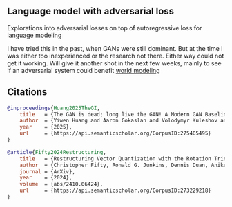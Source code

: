 
## Language model with adversarial loss

Explorations into adversarial losses on top of autoregressive loss for language modeling

I have tried this in the past, when GANs were still dominant. But at the time I was either too inexperienced or the research not there. Either way could not get it working. Will give it another shot in the next few weeks, mainly to see if an adversarial system could benefit [world modeling](https://github.com/lucidrains/improving-transformers-world-model-for-rl)

## Citations

```bibtex
@inproceedings{Huang2025TheGI,
    title   = {The GAN is dead; long live the GAN! A Modern GAN Baseline},
    author  = {Yiwen Huang and Aaron Gokaslan and Volodymyr Kuleshov and James Tompkin},
    year    = {2025},
    url     = {https://api.semanticscholar.org/CorpusID:275405495}
}
```

```bibtex
@article{Fifty2024Restructuring,
    title   = {Restructuring Vector Quantization with the Rotation Trick},
    author  = {Christopher Fifty, Ronald G. Junkins, Dennis Duan, Aniketh Iyengar, Jerry W. Liu, Ehsan Amid, Sebastian Thrun, Christopher Ré},
    journal = {ArXiv},
    year    = {2024},
    volume  = {abs/2410.06424},
    url     = {https://api.semanticscholar.org/CorpusID:273229218}
}
```
